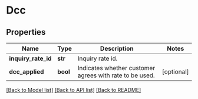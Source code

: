 # Dcc

## Properties
Name | Type | Description | Notes
------------ | ------------- | ------------- | -------------
**inquiry_rate_id** | **str** | Inquiry rate id. | 
**dcc_applied** | **bool** | Indicates whether customer agrees with rate to be used. | [optional] 

[[Back to Model list]](../README.md#documentation-for-models) [[Back to API list]](../README.md#documentation-for-api-endpoints) [[Back to README]](../README.md)


